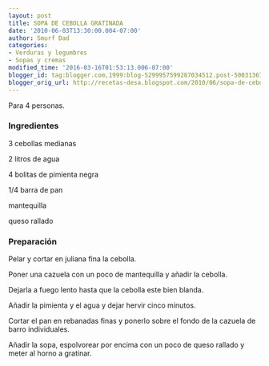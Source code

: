 ```yaml
---
layout: post
title: SOPA DE CEBOLLA GRATINADA
date: '2010-06-03T13:30:00.004-07:00'
author: Smurf Dad
categories:
- Verduras y legumbres
- Sopas y cremas
modified_time: '2016-03-16T01:53:13.006-07:00'
blogger_id: tag:blogger.com,1999:blog-5299957599287034512.post-50031367679613852
blogger_orig_url: http://recetas-desa.blogspot.com/2010/06/sopa-de-cebolla-gratinada.html
---
```


Para 4 personas.

<h3>Ingredientes</h3>
3 cebollas medianas

2 litros de agua

4 bolitas de pimienta negra

1/4 barra de pan

mantequilla

queso rallado



<h3>Preparación</h3>
Pelar y cortar en juliana fina la cebolla.

Poner una cazuela con un poco de mantequilla y añadir la cebolla.

Dejarla a fuego lento hasta que la cebolla este bien blanda.

Añadir la pimienta y el agua y dejar hervir cinco minutos.

Cortar el pan en rebanadas finas y ponerlo sobre el fondo de la cazuela de barro individuales.

Añadir la sopa, espolvorear por encima con un poco de queso rallado y meter al horno a gratinar.